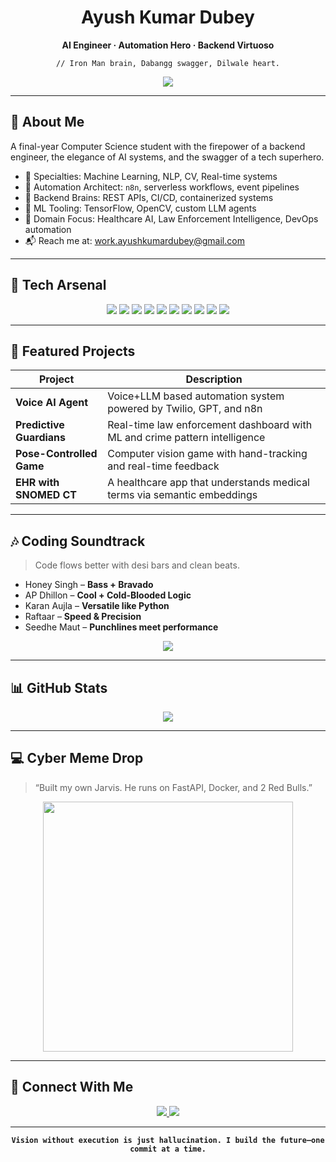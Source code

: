 <h1 align="center">Ayush Kumar Dubey</h1>
<p align="center"><strong>AI Engineer · Automation Hero · Backend Virtuoso</strong></p>
<p align="center"><code>// Iron Man brain, Dabangg swagger, Dilwale heart.</code></p>

<div align="center">
  <img src="https://readme-typing-svg.demolab.com?font=JetBrains+Mono&size=20&duration=3000&pause=500&color=00FF99&center=true&vCenter=true&multiline=true&width=600&height=80&lines=Designing+Intelligent+Systems...;Automating+Workflows+like+a+Stark...;Shipping+APIs+with+Swag+and+Stability..." />
</div>

---

## 🧠 About Me

A final-year Computer Science student with the firepower of a backend engineer, the elegance of AI systems, and the swagger of a tech superhero.

- 🧩 Specialties: Machine Learning, NLP, CV, Real-time systems  
- 🔁 Automation Architect: `n8n`, serverless workflows, event pipelines  
- 🚀 Backend Brains: REST APIs, CI/CD, containerized systems  
- 🧪 ML Tooling: TensorFlow, OpenCV, custom LLM agents  
- 🎯 Domain Focus: Healthcare AI, Law Enforcement Intelligence, DevOps automation  
- 📬 Reach me at: [work.ayushkumardubey@gmail.com](mailto:work.ayushkumardubey@gmail.com)

---

## 🧰 Tech Arsenal

<p align="center">
  <img src="https://img.shields.io/badge/Python-0d1117?style=flat&logo=python&logoColor=yellow" />
  <img src="https://img.shields.io/badge/FastAPI-0d1117?style=flat&logo=fastapi&logoColor=00C7B7" />
  <img src="https://img.shields.io/badge/n8n-0d1117?style=flat&logo=n8n&logoColor=orange" />
  <img src="https://img.shields.io/badge/Docker-0d1117?style=flat&logo=docker&logoColor=blue" />
  <img src="https://img.shields.io/badge/PostgreSQL-0d1117?style=flat&logo=postgresql&logoColor=336791" />
  <img src="https://img.shields.io/badge/JavaScript-0d1117?style=flat&logo=javascript&logoColor=F7DF1E" />
  <img src="https://img.shields.io/badge/React-0d1117?style=flat&logo=react&logoColor=61DAFB" />
  <img src="https://img.shields.io/badge/TensorFlow-0d1117?style=flat&logo=tensorflow&logoColor=FF6F00" />
  <img src="https://img.shields.io/badge/OpenCV-0d1117?style=flat&logo=opencv&logoColor=white" />
  <img src="https://img.shields.io/badge/Streamlit-0d1117?style=flat&logo=streamlit&logoColor=FF4B4B" />
</p>

---

## 🧩 Featured Projects

| Project                 | Description                                                                 |
|-------------------------|-----------------------------------------------------------------------------|
| **Voice AI Agent**      | Voice+LLM based automation system powered by Twilio, GPT, and n8n           |
| **Predictive Guardians**| Real-time law enforcement dashboard with ML and crime pattern intelligence  |
| **Pose-Controlled Game**| Computer vision game with hand-tracking and real-time feedback               |
| **EHR with SNOMED CT**  | A healthcare app that understands medical terms via semantic embeddings      |

---

## 🎶 Coding Soundtrack

> Code flows better with desi bars and clean beats.

- Honey Singh – **Bass + Bravado**  
- AP Dhillon – **Cool + Cold-Blooded Logic**  
- Karan Aujla – **Versatile like Python**  
- Raftaar – **Speed & Precision**  
- Seedhe Maut – **Punchlines meet performance**

<div align="center">
  <img src="https://readme-typing-svg.demolab.com?font=Fira+Code&weight=500&size=18&pause=1500&color=00FF99&background=000000&center=true&vCenter=true&width=500&height=50&lines=Honey+Singh+in+headphones...;Seedhe+Maut+in+terminal...;n8n+flows+in+motion...;Focus.+Fire.+Finish." />
</div>

---

## 📊 GitHub Stats

<p align="center">
  <img src="https://github-readme-stats.vercel.app/api/top-langs/?username=uayushdubey&layout=compact&theme=tokyonight&hide_border=true" />
</p>

---

## 💻 Cyber Meme Drop

> “Built my own Jarvis. He runs on FastAPI, Docker, and 2 Red Bulls.”

<div align="center">
  <img src="https://media.giphy.com/media/h408T6Y5GfmXBKW62l/giphy.gif" width="400" />
</div>

---

## 🔗 Connect With Me

<p align="center">
  <a href="https://www.linkedin.com/in/ayush-kumar-dubey-84113623a" target="_blank">
    <img src="https://img.shields.io/badge/LinkedIn-0d1117?style=for-the-badge&logo=linkedin&logoColor=0A66C2"/>
  </a>
  <a href="https://instagram.com/akd_saksham" target="_blank">
    <img src="https://img.shields.io/badge/Instagram-0d1117?style=for-the-badge&logo=instagram&logoColor=E4405F"/>
  </a>
</p>

---

<div align="center">
  <strong><code>Vision without execution is just hallucination. I build the future—one commit at a time.</code></strong>
</div>
